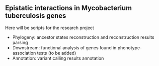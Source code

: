 ## Epistatic interactions in Mycobacterium tuberculosis genes 
Here will be scripts for the research project

- Phylogeny: ancestor states reconstruction and reconstruction results parsing
- Downstream: functional analysis of genes found in phenotype-association tests (to be added)
- Annotation: variant calling results annotation
